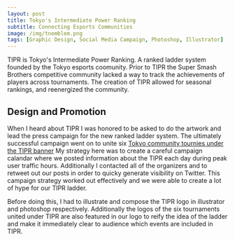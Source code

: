 ```yaml
---
layout: post
title: Tokyo's Intermediate Power Ranking 
subtitle: Connecting Esports Communities
image: /img/tnemblem.png
tags: [Graphic Design, Social Media Campaign, Photoshop, Illustrator]
---
```


TIPR is Tokyo's Intermediate Power Ranking. A ranked ladder system founded by the Tokyo esports coomunity. 
Prior to TIPR the Super Smash Brothers competitive community lacked a way to track the achievements of players across tournaments.
The creation of TIPR allowed for seasonal rankings, and reenergized the community.

## Design and Promotion
When I heard about TIPR I was honored to be asked to do the artwork and lead the press campaign for the new ranked ladder system.
The ultimately successful campaign went on to unite six [Tokyo community tournies under the TIPR banner](https://twitter.com/TokyoSSB_JP)
My strategy here was to create a careful campaign calandar where we posted information about the TIPR each day during peak user traffic hours. Additionally I contacted all of the organizers and to retweet out our posts in order to quicky generate visibility on Twitter. This campaign strategy worked out effectively and we were able to create a lot of hype for our TIPR ladder.  

Before doing this, I had to illustrate and compose the TIPR logo in illustrator and photoshop respectively.  Additionally the logos of the six tournaments united under TIPR are also featured in our logo to reify the idea of the ladder and make it immediately clear to audience which events are included in TIPR.


